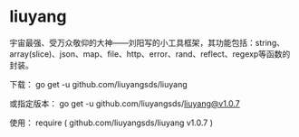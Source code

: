 # liuyang
宇宙最强、受万众敬仰的大神——刘阳写的小工具框架，其功能包括：string、array(slice)、json、map、file、http、error、rand、reflect、regexp等函数的封装。

下载：
go get -u github.com/liuyangsds/liuyang

或指定版本：
go get -u github.com/liuyangsds/liuyang@v1.0.7

使用：
require (
    github.com/liuyangsds/liuyang v1.0.7
)

